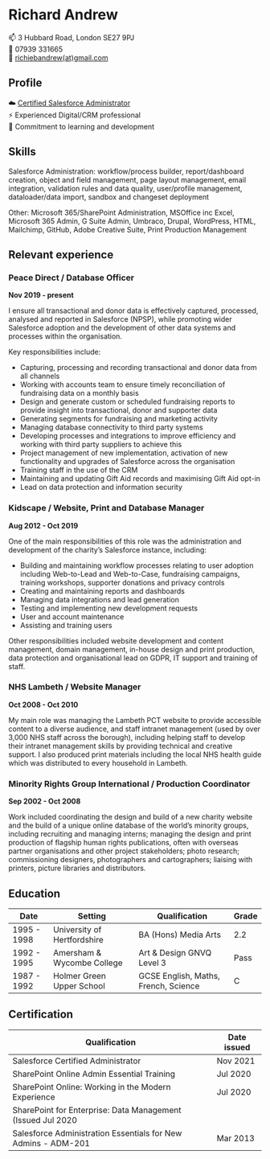 # Richard Andrew

📫 3 Hubbard Road, London SE27 9PJ  
🤙 07939 331665  
📨 [richiebandrew(at)gmail.com](mailto:richiebandrew@gmail.com)

## Profile

☁️ [Certified Salesforce Administrator](https://trailblazer.me/id/randrew8)  
⚡ Experienced Digital/CRM professional  
🌱 Commitment to learning and development

## Skills

Salesforce Administration: workflow/process builder, report/dashboard creation, object and field management, page layout management, email integration, validation rules and data quality, user/profile management, dataloader/data import, sandbox and changeset deployment

Other: Microsoft 365/SharePoint Administration, MSOffice inc Excel, Microsoft 365 Admin, G Suite Admin, Umbraco, Drupal, WordPress, HTML, Mailchimp, GitHub, Adobe Creative Suite, Print Production Management

## Relevant experience

### Peace Direct / Database Officer

**Nov 2019 - present**

I ensure all transactional and donor data is effectively captured, processed, analysed and reported in Salesforce (NPSP), while promoting wider Salesforce adoption and the development of other data systems and processes within the organisation.

Key responsibilities include:

* Capturing, processing and recording transactional and donor data from all channels
* Working with accounts team to ensure timely reconciliation of fundraising data on a monthly basis
* Design and generate custom or scheduled fundraising reports to provide insight into transactional, donor and supporter data
* Generating segments for fundraising and marketing activity
* Managing database connectivity to third party systems
* Developing processes and integrations to improve efficiency and working with third party suppliers to achieve this
* Project management of new implementation, activation of new functionality and upgrades of Salesforce across the organisation
* Training staff in the use of the CRM
* Maintaining and updating Gift Aid records and maximising Gift Aid opt-in
* Lead on data protection and information security

### Kidscape / Website, Print and Database Manager

**Aug 2012 - Oct 2019**

One of the main responsibilities of this role was the administration and development of the charity’s Salesforce instance, including:

* Building and maintaining workflow processes relating to user adoption including Web-to-Lead and Web-to-Case, fundraising campaigns, training workshops, supporter donations and privacy controls
* Creating and maintaining reports and dashboards
* Managing data integrations and lead generation
* Testing and implementing new development requests
* User and account maintenance
* Assisting and training users

Other responsibilities included website development and content management, domain management, in-house design and print production, data protection and organisational lead on GDPR, IT support and training of staff. 

### NHS Lambeth / Website Manager

**Oct 2008 - Oct 2010**

My main role was managing the Lambeth PCT website to provide accessible content to a diverse audience, and staff intranet management (used by over 3,000 NHS staff across the borough), including helping staff to develop their intranet management skills by providing technical and creative support. I also produced print materials including the local NHS health guide which was distributed to every household in Lambeth. 

### Minority Rights Group International / Production Coordinator

**Sep 2002 - Oct 2008**

Work included coordinating the design and build of a new charity website and the build of a unique online database of the world’s minority groups, including recruiting and managing interns; managing the design and print production of flagship human rights publications, often with overseas partner organisations and other project stakeholders; photo research; commissioning designers, photographers and cartographers; liaising with printers, picture libraries and distributors.

## Education

| Date | Setting | Qualification | Grade |
| --------- | --------- | --------- | --------- |
| 1995 - 1998 | University of Hertfordshire | BA (Hons) Media Arts | 2.2 |
| 1992 - 1995 | Amersham & Wycombe College | Art & Design GNVQ Level 3 | Pass |
| 1987 - 1992 | Holmer Green Upper School | GCSE English, Maths, French, Science | C |

## Certification

| Qualification | Date issued |
| --------- | --------- |
| Salesforce Certified Administrator | Nov 2021 |
| SharePoint Online Admin Essential Training | Jul 2020 |
| SharePoint Online: Working in the Modern Experience | Jul 2020 |
| SharePoint for Enterprise: Data Management (Issued Jul 2020 |
| Salesforce Administration Essentials for New Admins - ADM-201 | Mar 2013 |